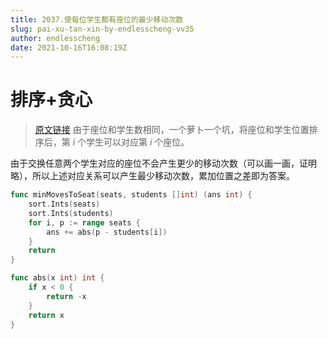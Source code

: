 ```yaml
---
title: 2037.使每位学生都有座位的最少移动次数
slug: pai-xu-tan-xin-by-endlesscheng-vv35
author: endlesscheng
date: 2021-10-16T16:08:19Z
---
```

# 排序+贪心
 
> [原文链接](https://leetcode.cn/problems/minimum-number-of-moves-to-seat-everyone/solution/pai-xu-tan-xin-by-endlesscheng-vv35)
由于座位和学生数相同，一个萝卜一个坑，将座位和学生位置排序后，第 $i$ 个学生可以对应第 $i$ 个座位。

由于交换任意两个学生对应的座位不会产生更少的移动次数（可以画一画，证明略），所以上述对应关系可以产生最少移动次数，累加位置之差即为答案。

```go
func minMovesToSeat(seats, students []int) (ans int) {
	sort.Ints(seats)
	sort.Ints(students)
	for i, p := range seats {
		ans += abs(p - students[i])
	}
	return
}

func abs(x int) int {
	if x < 0 {
		return -x
	}
	return x
}
```

